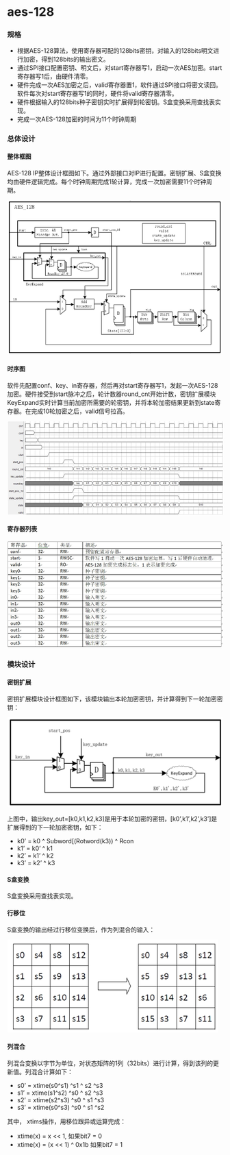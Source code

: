 # aes-128

### 规格
* 根据AES-128算法，使用寄存器可配的128bits密钥，对输入的128bits明文进行加密，得到128bits的输出密文。    
* 通过SPI接口配置密钥、明文后，对start寄存器写1，启动一次AES加密。start寄存器写1后，由硬件清零。   
* 硬件完成一次AES加密之后，valid寄存器置1，软件通过SPI接口将密文读回。软件每次对start寄存器写1的同时，硬件将valid寄存器清零。   
* 硬件根据输入的128bits种子密钥实时扩展得到轮密钥。S盒变换采用查找表实现。   
* 完成一次AES-128加密的时间为11个时钟周期   
   
   
### 总体设计
#### 整体框图
   
AES-128 IP整体设计框图如下。通过外部接口对IP进行配置。密钥扩展、S盒变换均由硬件逻辑完成。每个时钟周期完成1轮计算，完成一次加密需要11个时钟周期。
   
![overview](https://github.com/jiumao/aes-128/raw/master/diagram/overview.jpg)
    
#### 时序图
   
软件先配置conf、key、in寄存器，然后再对start寄存器写1，发起一次AES-128加密。硬件接受到start脉冲之后，轮计数器round_cnt开始计数，密钥扩展模块KeyExpand实时计算当前加密所需要的轮密钥，并将本轮加密结果更新到state寄存器。在完成10轮加密之后，valid信号拉高。
    
![timing](https://github.com/jiumao/aes-128/raw/master/diagram/timing.jpg)
    
#### 寄存器列表
    
![register](https://github.com/jiumao/aes-128/raw/master/diagram/register.jpg)
    
    
### 模块设计
#### 密钥扩展
   
密钥扩展模块设计框图如下，该模块输出本轮加密密钥，并计算得到下一轮加密密钥：
   
![keyexpand](https://github.com/jiumao/aes-128/raw/master/diagram/keyexpand.jpg)

上图中，输出key_out=[k0,k1,k2,k3]是用于本轮加密的密钥，[k0’,k1’,k2’,k3’]是扩展得到的下一轮加密密钥，如下：   
* k0’ = k0 ^ Subword[(Rotword(k3)) ^ Rcon   
* k1’ = k0’ ^ k1   
* k2’ = k1’ ^ k2   
* k3’ = k2’ ^ k3   

#### S盒变换
S盒变换采用查找表实现。

#### 行移位
    
S盒变换的输出经过行移位变换后，作为列混合的输入：

![shiftrow](https://github.com/jiumao/aes-128/raw/master/diagram/shiftrow.jpg)
    
#### 列混合
列混合变换以字节为单位，对状态矩阵的1列（32bits）进行计算，得到该列的更新值。列混合计算如下：   
* s0’ = xtime(s0^s1) ^s1 ^ s2 ^s3   
* s1’ = xtime(s1^s2) ^s0 ^ s2 ^s3   
* s2’ = xtime(s2^s3) ^s0 ^ s1 ^s3   
* s3’ = xtime(s0^s3) ^s0 ^ s1 ^s2   

其中， xtims操作，用移位跟异或运算完成：   

* xtime(x) = x << 1,                     如果bit7 = 0   
* xtime(x) = (x << 1) ^ 0x1b      如果bit7 = 1   






